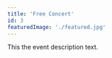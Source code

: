 ```yaml
---
title: 'Free Concert'
id: 3
featuredImage: './featured.jpg'
---
```


This the event description text.
